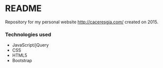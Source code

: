 # README #

Repository for my personal website http://caceresgia.com/ created on 2015.

### Technologies used  ###
* JavaScript/jQuery
* CSS
* HTML5
* Bootstrap
